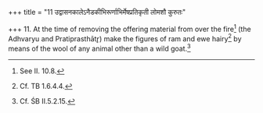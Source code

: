 +++
title = "11 उद्वासनकालेऽनैडकीभिरूर्णाभिर्मेषप्रतिकृती लोमशौ कुरुतः"

+++
11. At the time of removing the offering material from over the fire[^1] (the Adhvaryu and Pratiprasthātr̥) make the figures of ram and ewe hairy[^2] by means of the wool of any animal other than a wild goat.[^3]  

[^1]: See II. 10.8.  

[^2]: Cf. TB 1.6.4.4.  

[^3]: Cf. ŚB II.5.2.15.  
